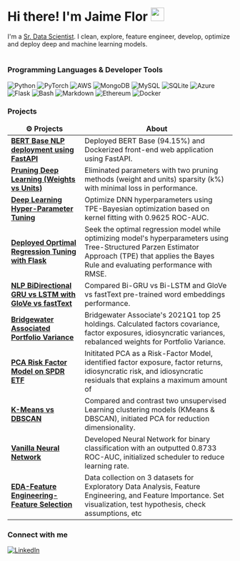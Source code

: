 <h1>Hi there! I'm Jaime Flor <img src="https://media.giphy.com/media/hvRJCLFzcasrR4ia7z/giphy.gif" width="30"/></h1>

<p>I'm a <a href="https://www.linkedin.com/in/jaimeflorfigue/" target="_blank"> Sr. Data Scientist</a>. I clean, explore, feature engineer, develop, optimize and deploy deep and machine learning models. </p>


<h1></h1>

<h3>Programming Languages & Developer Tools</h3>
<p>
  <img alt="Python" src="https://img.shields.io/badge/Python-3776AB?style=for-the-badge&logo=python&logoColor=white" />
  <img alt="PyTorch" src="https://img.shields.io/badge/Pytorch-07405E?style=for-the-badge&logo=Pytorch&logoColor=orange"
  <img alt="Postgres" src="https://img.shields.io/badge/PostgreSQL-316192?style=for-the-badge&logo=postgresql&logoColor=white" />
  <img alt="AWS" src="https://img.shields.io/badge/AWS-%23FF9900.svg?style=for-the-badge&logo=amazon-aws&logoColor=white" /> 
  <img alt="MongoDB" src="https://img.shields.io/badge/MongoDB-4EA94B?style=for-the-badge&logo=mongodb&logoColor=white" />
  <img alt="MySQL" src="https://img.shields.io/badge/mysql-%2300f.svg?style=for-the-badge&logo=mysql&logoColor=white" />
  <img alt="SQLite" src="https://img.shields.io/badge/SQLite-07405E?style=for-the-badge&logo=sqlite&logoColor=white" />
  <img alt="Azure" src="https://img.shields.io/badge/Microsoft_Azure-0089D6?style=for-the-badge&logo=microsoft-azure&logoColor=white" />
  <img alt="Flask" src="https://img.shields.io/badge/Flask-000000?style=for-the-badge&logo=flask&logoColor=white" />
  <img alt="Bash" src="https://img.shields.io/badge/Shell_Script-121011?style=for-the-badge&logo=gnu-bash&logoColor=white" />
  <img alt="Markdown" src="https://img.shields.io/badge/Markdown-000000?style=for-the-badge&logo=markdown&logoColor=white" />
  <img alt="Ethereum" src="https://img.shields.io/badge/Ethereum-0089D6?style=for-the-badge&logo=Ethereum&logoColor=darkblue" />
  <img alt="Docker" src="https://img.shields.io/badge/Docker-316192?style=for-the-badge&logo=docker&logoColor=white" />
</p>
<h3>Projects</h3>
<table>
  <thead align="center">
    <tr border: none;>
      <td><b>⚙️ Projects</b></td>
      <td><b>About</b></td>
    </tr>
  </thead>
  <tbody>
    <tr>
      <td><a href="https://github.com/jf20541/BERT-NLP-Deployment-FastAPI-Docker"><b>BERT Base NLP deployment using FastAPI</b></a></td>
      <td>Deployed BERT Base (94.15%) and Dockerized front-end web application using FastAPI.</td>
    </tr>
    <tr>
      <td><a href="https://github.com/jf20541/Pruning-DeepNeuralNetwork"><b>Pruning Deep Learning (Weights vs Units)</b></a></td>
      <td> Eliminated parameters with two pruning methods (weight and units) sparsity (k%) with minimal loss in performance.</td>
    </tr>
    <tr>
      <td><a href="https://github.com/jf20541/DNNHyperparameterTuning"><b>Deep Learning Hyper-Parameter Tuning</b></a></td>
      <td>Optimize DNN hyperparameters using TPE-Bayesian optimization based on kernel fitting with 0.9625 ROC-AUC.</td>
    </tr>
    <tr>
      <td><a href="https://github.com/jf20541/Optimal-RegressionModel-HyperParameters-Flask-Azure-Docker"><b>Deployed Oprtimal Regression Tuning with Flask</b></a></td>
      <td>Seek the optimal regression model while optimizing model's hyperparameters using Tree-Structured Parzen Estimator Approach (TPE) that applies the Bayes Rule and evaluating performance with RMSE.</td>
    </tr>
    <tr>
      <td><a href="https://github.com/jf20541/BGRU-BLSTM-GloVe-fastText-NLP"><b>NLP BiDirectional GRU vs LSTM with GloVe vs fastText</b></a></td>
      <td>Compared Bi-GRU vs Bi-LSTM and GloVe vs fastText pre-trained word embeddings performance.</td>
    </tr>
    <tr>
      <td><a href="https://github.com/jf20541/PortfolioVarianceBW"><b>Bridgewater Associated Portfolio Variance</b></a></td>
      <td>Bridgewater Associate's 2021Q1 top 25 holdings. Calculated factors covariance, factor exposures, idiosyncratic variances, rebalanced weights for Portfolio Variance.</td>
    </tr>
    <tr>
      <td><a href="https://github.com/jf20541/PCARiskModel-SectorETF"><b>PCA Risk Factor Model on SPDR ETF</b></a></td>
      <td> Inititated PCA as a Risk-Factor Model, identified factor exposure, factor returns, idiosyncratic risk, and idiosyncratic residuals that explains a maximum amount of 
  </td>
    </tr>
    <tr>
      <td><a href="https://github.com/jf20541/KMeansDbscanPCA"><b>K-Means vs DBSCAN</b></a></td>
      <td>Compared and contrast two unsupervised Learning clustering models (KMeans & DBSCAN), initiated PCA for reduction dimensionality.</td>
    </tr>
    <tr>
      <td><a href="https://github.com/jf20541/DeepNeuralNetworks"><b>Vanilla Neural Network</b></a></td>
      <td>Developed Neural Network for binary classification with an outputted 0.8733 ROC-AUC, initialized scheduler to reduce learning rate.</td>
    </tr>
    <tr>
      <td><a href="https://github.com/jf20541/EDA-FeatureEngineering-FeatureSelection"><b>EDA-Feature Engineering-Feature Selection</b></a></td>
      <td>Data collection on 3 datasets for Exploratory Data Analysis, Feature Engineering, and Feature Importance. Set visualization, test hypothesis, check assumptions, etc</td>
    </tr>
  </tbody>
</table>

<h3>Connect with me</h3>
<p><a href="https://www.linkedin.com/in/jaimeflorfigue/" target="_blank"><img alt="LinkedIn" src="https://img.shields.io/badge/linkedin-%230077B5.svg?&style=for-the-badge&logo=linkedin&logoColor=white" /></a>
</p>
